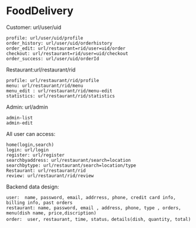 # FoodDelivery



 Customer: url/user/uid
 
    profile: url/user/uid/profile
    order_history: url/user/uid/orderhistory
    order_edit: url/restaurant=rid/user=uid/order
    checkout: url/restaurant=rid/user=uid/checkout
    order_success: url/user/uid/orderId
 Restaurant:url/restaurant/rid
 
    profile: url/restaurant/rid/profile
    menu: url/restaurant/rid/menu
    menu_edit : url/restaurant/rid/menu-edit
    statistics: url/restaurant/rid/statistics
 Admin: url/admin
 
    admin-list
    admin-edit
 All user can access:
 
    home(login,search)
    login: url/login
    register: url/register
    searchbyaddress: url/restaurant/search=location
    searchbytype: url/restaurant/search=location/type
    Restaurant: url/restaurant/rid
    review: url/restaurant/rid/review
    
    
 Backend data design:
  
    user:  name, password, email, addrress, phone, credit card info, billing info, past orders
    restaurant: name, password, email , address, phone, type , orders, menu(dish name, price,discription)
    order:  user, restaurant, time, status，details(dish, quantity, total) 
